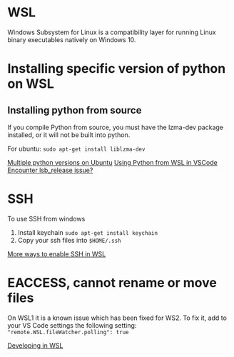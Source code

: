 # WSL
Windows Subsystem for Linux is a compatibility layer for running Linux binary executables natively on Windows 10. 

# Installing specific version of python on WSL

## Installing python from source
If you compile Python from source, you must have the lzma-dev package installed, or it will not be built into python.

For ubuntu: `sudo apt-get install liblzma-dev` 

[Multiple python versions on Ubuntu][1]
[Using Python from WSL in VSCode][2]
[Encounter lsb_release issue?][3]

# SSH
To use SSH from windows
1. Install keychain `sudo apt-get install keychain`
2. Copy your ssh files into `$HOME/.ssh`

[More ways to enable SSH in WSL][4]

# EACCESS, cannot rename or move files
On WSL1 it is a known issue which has been fixed for WS2. To fix it, add to your VS Code settings the following setting:
`"remote.WSL.fileWatcher.polling": true`

[Developing in WSL][5]

[1]: https://hackersandslackers.com/multiple-versions-python-ubuntu/
[2]: https://docs.microsoft.com/en-us/windows/python/web-frameworks
[3]: https://stackoverflow.com/questions/44967202/pip-is-showing-error-lsb-release-a-returned-non-zero-exit-status-1
[4]: https://pscheit.medium.com/use-an-ssh-agent-in-wsl-with-your-ssh-setup-in-windows-10-41756755993e
[5]: https://code.visualstudio.com/docs/remote/wsl